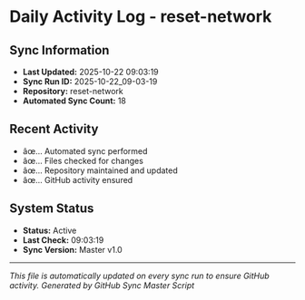 ﻿# Daily Activity Log - reset-network

## Sync Information
- **Last Updated:** 2025-10-22 09:03:19
- **Sync Run ID:** 2025-10-22_09-03-19
- **Repository:** reset-network
- **Automated Sync Count:** 18

## Recent Activity
- âœ… Automated sync performed
- âœ… Files checked for changes
- âœ… Repository maintained and updated
- âœ… GitHub activity ensured

## System Status
- **Status:** Active
- **Last Check:** 09:03:19
- **Sync Version:** Master v1.0

---
*This file is automatically updated on every sync run to ensure GitHub activity.*
*Generated by GitHub Sync Master Script*
